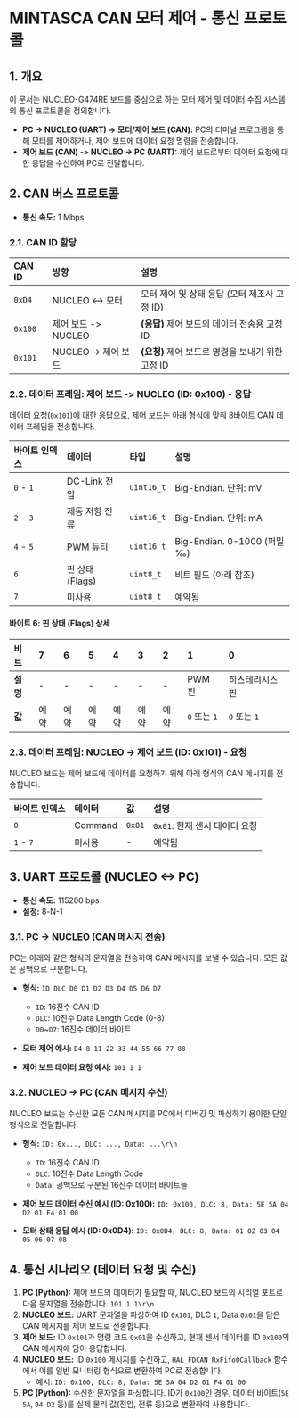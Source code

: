 # MINTASCA CAN 모터 제어 - 통신 프로토콜

## 1. 개요

이 문서는 NUCLEO-G474RE 보드를 중심으로 하는 모터 제어 및 데이터 수집 시스템의 통신 프로토콜을 정의합니다.

- **PC -> NUCLEO (UART) -> 모터/제어 보드 (CAN):** PC의 터미널 프로그램을 통해 모터를 제어하거나, 제어 보드에 데이터 요청 명령을 전송합니다.
- **제어 보드 (CAN) -> NUCLEO -> PC (UART):** 제어 보드로부터 데이터 요청에 대한 응답을 수신하여 PC로 전달합니다.

## 2. CAN 버스 프로토콜

- **통신 속도:** 1 Mbps

### 2.1. CAN ID 할당

| CAN ID | 방향 | 설명 |
| :--- | :--- | :--- |
| `0xD4` | NUCLEO <-> 모터 | 모터 제어 및 상태 응답 (모터 제조사 고정 ID) |
| `0x100` | 제어 보드 -> NUCLEO | **(응답)** 제어 보드의 데이터 전송용 고정 ID |
| `0x101` | NUCLEO -> 제어 보드 | **(요청)** 제어 보드로 명령을 보내기 위한 고정 ID |

### 2.2. 데이터 프레임: 제어 보드 -> NUCLEO (ID: 0x100) - 응답

데이터 요청(`0x101`)에 대한 응답으로, 제어 보드는 아래 형식에 맞춰 8바이트 CAN 데이터 프레임을 전송합니다.

| 바이트 인덱스 | 데이터 | 타입 | 설명 |
| :--- | :--- | :--- | :--- |
| `0` - `1` | DC-Link 전압 | `uint16_t` | Big-Endian. 단위: mV |
| `2` - `3` | 제동 저항 전류 | `uint16_t` | Big-Endian. 단위: mA |
| `4` - `5` | PWM 듀티 | `uint16_t` | Big-Endian. 0-1000 (퍼밀 ‰) |
| `6` | 핀 상태 (Flags) | `uint8_t` | 비트 필드 (아래 참조) |
| `7` | 미사용 | `uint8_t` | 예약됨 |

#### 바이트 6: 핀 상태 (Flags) 상세

| 비트 | 7 | 6 | 5 | 4 | 3 | 2 | 1 | 0 |
| :--- | :--- | :--- | :--- | :--- | :--- | :--- | :--- | :--- |
| **설명** | - | - | - | - | - | - | PWM 핀 | 히스테리시스 핀 |
| **값** | 예약 | 예약 | 예약 | 예약 | 예약 | 예약 | `0` 또는 `1` | `0` 또는 `1` |

### 2.3. 데이터 프레임: NUCLEO -> 제어 보드 (ID: 0x101) - 요청

NUCLEO 보드는 제어 보드에 데이터를 요청하기 위해 아래 형식의 CAN 메시지를 전송합니다.

| 바이트 인덱스 | 데이터 | 값 | 설명 |
| :--- | :--- | :--- | :--- |
| `0` | Command | `0x01` | `0x01`: 현재 센서 데이터 요청 |
| `1` - `7` | 미사용 | - | 예약됨 |

## 3. UART 프로토콜 (NUCLEO <-> PC)

- **통신 속도:** 115200 bps
- **설정:** 8-N-1

### 3.1. PC -> NUCLEO (CAN 메시지 전송)

PC는 아래와 같은 형식의 문자열을 전송하여 CAN 메시지를 보낼 수 있습니다. 모든 값은 공백으로 구분합니다.

- **형식:** `ID DLC D0 D1 D2 D3 D4 D5 D6 D7`
  - `ID`: 16진수 CAN ID
  - `DLC`: 10진수 Data Length Code (0-8)
  - `D0`~`D7`: 16진수 데이터 바이트

- **모터 제어 예시:** `D4 8 11 22 33 44 55 66 77 88`
- **제어 보드 데이터 요청 예시:** `101 1 1`

### 3.2. NUCLEO -> PC (CAN 메시지 수신)

NUCLEO 보드는 수신한 모든 CAN 메시지를 PC에서 디버깅 및 파싱하기 용이한 단일 형식으로 전달합니다.

- **형식:** `ID: 0x..., DLC: ..., Data: ...\r\n`
  - `ID`: 16진수 CAN ID
  - `DLC`: 10진수 Data Length Code
  - `Data`: 공백으로 구분된 16진수 데이터 바이트들

- **제어 보드 데이터 수신 예시 (ID: 0x100):** `ID: 0x100, DLC: 8, Data: 5E 5A 04 D2 01 F4 01 00`
- **모터 상태 응답 예시 (ID: 0x0D4):** `ID: 0x0D4, DLC: 8, Data: 01 02 03 04 05 06 07 08`

## 4. 통신 시나리오 (데이터 요청 및 수신)

1.  **PC (Python):** 제어 보드의 데이터가 필요할 때, NUCLEO 보드의 시리얼 포트로 다음 문자열을 전송합니다.
    `101 1 1\r\n`
2.  **NUCLEO 보드:** UART 문자열을 파싱하여 ID `0x101`, DLC `1`, Data `0x01`을 담은 CAN 메시지를 제어 보드로 전송합니다.
3.  **제어 보드:** ID `0x101`과 명령 코드 `0x01`을 수신하고, 현재 센서 데이터를 ID `0x100`의 CAN 메시지에 담아 응답합니다.
4.  **NUCLEO 보드:** ID `0x100` 메시지를 수신하고, `HAL_FDCAN_RxFifo0Callback` 함수에서 이를 일반 모니터링 형식으로 변환하여 PC로 전송합니다.
    - 예시: `ID: 0x100, DLC: 8, Data: 5E 5A 04 D2 01 F4 01 00`
5.  **PC (Python):** 수신한 문자열을 파싱합니다. ID가 `0x100`인 경우, 데이터 바이트(`5E 5A`, `04 D2` 등)를 실제 물리 값(전압, 전류 등)으로 변환하여 사용합니다.
